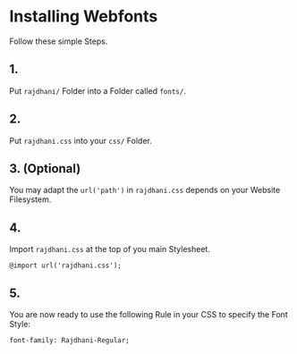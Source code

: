 # Installing Webfonts
Follow these simple Steps.

## 1.
Put `rajdhani/` Folder into a Folder called `fonts/`.

## 2.
Put `rajdhani.css` into your `css/` Folder.

## 3. (Optional)
You may adapt the `url('path')` in `rajdhani.css` depends on your Website Filesystem.

## 4.
Import `rajdhani.css` at the top of you main Stylesheet.

```
@import url('rajdhani.css');
```

## 5.
You are now ready to use the following Rule in your CSS to specify the Font Style:
```
font-family: Rajdhani-Regular;

```

